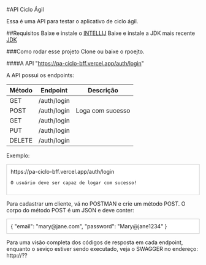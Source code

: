 #API Ciclo Ágil


Essa é uma API para testar o aplicativo de ciclo ágil.

##Requisitos
Baixe e instale o [INTELLIJ](https://www.jetbrains.com/idea/)
Baixe e instale a JDK mais recente [JDK](https://www.oracle.com/java/technologies/downloads/#java8)

###Como rodar esse projeto
Clone ou baixe o rpoejto.

####A API
"https://pa-ciclo-bff.vercel.app/auth/login"

A API possui os endpoints:

| Método | Endpoint       | Descrição         |
|--------|----------------|-------------------|
| GET    | /auth/login    |                   |
| POST   | /auth/login    | Loga com sucesso  |
| GET    | /auth/login    |                   |
| PUT    | /auth/login    |                   |
| DELETE | /auth/login    |                   |

Exemplo:

<div style="background-color: #ffffff; padding: 10px; border: 1px solid #cccccc;">
    https://pa-ciclo-bff.vercel.app/auth/login

    O usuário deve ser capaz de logar com sucesso!
</div>

Para cadastrar um cliente, vá no POSTMAN e crie um método POST.
O corpo do método POST é um JSON e deve conter:
<div style="background-color: #ffffff; padding: 10px; border: 1px solid #cccccc;">
    {
        "email": "mary@jane.com",
        "password": "Mary@jane1234"
    }
</div>

Para uma visão completa dos códigos de resposta em cada endpoint, enquanto o seviço estiver sendo executado, veja o SWAGGER no endereço: http://??
